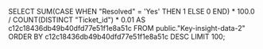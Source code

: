SELECT 
  SUM(CASE WHEN "Resolved" = 'Yes' THEN 1 ELSE 0 END) * 100.0 / COUNT(DISTINCT "Ticket_id") * 0.01 AS c12c18436db49b40dfd77e51f1e8a51c 
FROM 
  public."Key-insight-data-2"
ORDER BY 
  c12c18436db49b40dfd77e51f1e8a51c DESC 
LIMIT 100;
